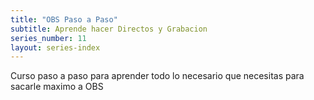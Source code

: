 ```yaml
---
title: "OBS Paso a Paso"
subtitle: Aprende hacer Directos y Grabacion
series_number: 11
layout: series-index
---
```


Curso paso a paso para aprender todo lo necesario que necesitas para sacarle maximo a OBS
